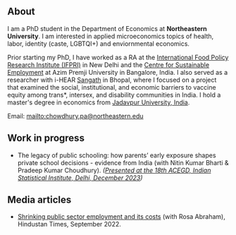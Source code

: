 ## About
I am a PhD student in the Department of Economics at **Northeastern University**. I am interested in applied microeconomics topics of health, labor, identity (caste, LGBTQI+) and enviornmental economics. 

Prior starting my PhD, I have worked as a RA at the [International Food Policy Research Institute (IFPRI)](https://www.ifpri.org/) in New Delhi and the [Centre for Sustainable Employment](https://azimpremjiuniversity.edu.in/cse) at Azim Premji University in Bangalore, India. I also served as a researcher with i-HEAR [Sangath](https://sangath.in/) in Bhopal, where I focused on a project that examined the social, institutional, and economic barriers to vaccine equity among trans*, intersex, and disability communities in India. I hold a master's degree in economics from [Jadavpur University, India](https://jadavpuruniversity.in/).


Email: <mailto:chowdhury.pa@northeastern.edu>


## Work in progress
- The legacy of public schooling: how parents’ early exposure shapes private school decisions - evidence from India (with Nitin Kumar Bharti & Pradeep Kumar Choudhury).
  _([Presented at the 18th ACEGD, Indian Statistical Institute, Delhi, December 2023](https://www.isid.ac.in/~acegd/acegd2023/index.html))_

## Media articles 
- [Shrinking public sector employment and its costs](https://www.hindustantimes.com/india-news/shrinking-public-sector-employment-and-its-costs-101661966849523.html) (with Rosa Abraham), Hindustan Times, September 2022.

